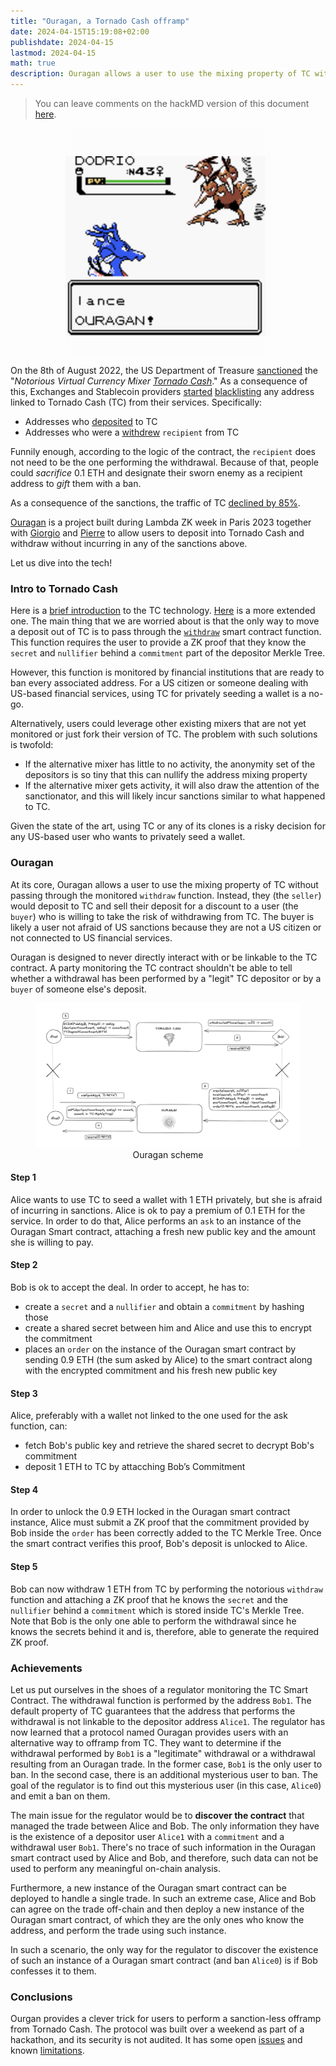 ```yaml
---
title: "Ouragan, a Tornado Cash offramp"
date: 2024-04-15T15:19:08+02:00
publishdate: 2024-04-15
lastmod: 2024-04-15
math: true
description: Ouragan allows a user to use the mixing property of TC without passing through the monitored `withdraw` function
---
```


> You can leave comments on the hackMD version of this document [here](https://hackmd.io/@Leku/Bkj8EC9k0).

<figure align="center">
  <img src="https://github.com/enricobottazzi/leku/blob/main/assets/ouragan.png?raw=true">
</figure>

On the 8th of August 2022, the US Department of Treasure [sanctioned](https://home.treasury.gov/news/press-releases/jy0916) the "*Notorious Virtual Currency Mixer [Tornado Cash](https://github.com/tornadocash)*." As a consequence of this, Exchanges and Stablecoin providers [started](https://www.theblock.co/post/162172/circle-freezes-usdc-funds-in-tornado-cashs-us-treasury-sanctioned-wallets) [blacklisting](https://www.coindesk.com/business/2022/08/11/crypto-exchange-dydx-blocked-accounts-that-received-even-small-amounts-from-tornado-cash/#:~:text=Cryptocurrency%20exchange%20dYdX%20said%20it,by%20the%20U.S.%20Treasury%20Department.) any address linked to Tornado Cash (TC) from their services. Specifically:
- Addresses who [deposited](https://github.com/tornadocash/tornado-core/blob/master/contracts/Tornado.sol#L55) to TC 
- Addresses who were a [withdrew](https://github.com/tornadocash/tornado-core/blob/master/contracts/Tornado.sol#L76) `recipient` from TC

Funnily enough, according to the logic of the contract, the `recipient` does not need to be the one performing the withdrawal. Because of that, people could *sacrifice* 0.1 ETH and designate their sworn enemy as a recipient address to *gift* them with a ban. 

As a consequence of the sanctions, the traffic of TC [declined by 85%](https://www.trmlabs.com/post/tornado-cash-volume-dramatically-reduced-post-sanctions-but-illicit-actors-are-still-using-the-mixer).

[Ouragan](https://github.com/Jubzinas/Ouragan) is a project built during Lambda ZK week in Paris 2023 together with [Giorgio](https://twitter.com/jubzinas) and [Pierre](https://twitter.com/xyz_pierre) to allow users to deposit into Tornado Cash and withdraw without incurring in any of the sanctions above. 

Let us dive into the tech! 

### Intro to Tornado Cash

Here is a [brief introduction](https://twitter.com/_jefflau/status/1468065457190350850) to the TC technology. [Here](https://www.rareskills.io/post/how-does-tornado-cash-work) is a more extended one. The main thing that we are worried about is that the only way to move a deposit out of TC is to pass through the [`withdraw`](https://github.com/tornadocash/tornado-core/blob/master/contracts/Tornado.sol#L76) smart contract function. This function requires the user to provide a ZK proof that they know the `secret` and `nullifier` behind a `commitment` part of the depositor Merkle Tree.

However, this function is monitored by financial institutions that are ready to ban every associated address. For a US citizen or someone dealing with US-based financial services, using TC for privately seeding a wallet is a no-go. 

Alternatively, users could leverage other existing mixers that are not yet monitored or just fork their version of TC. The problem with such solutions is twofold: 

- If the alternative mixer has little to no activity, the anonymity set of the depositors is so tiny that this can nullify the address mixing property
- If the alternative mixer gets activity, it will also draw the attention of the sanctionator, and this will likely incur sanctions similar to what happened to TC.

Given the state of the art, using TC or any of its clones is a risky decision for any US-based user who wants to privately seed a wallet.

### Ouragan

At its core, Ouragan allows a user to use the mixing property of TC without passing through the monitored `withdraw` function. Instead, they (the `seller`) would deposit to TC and sell their deposit for a discount to a user (the `buyer`) who is willing to take the risk of withdrawing from TC. The buyer is likely a user not afraid of US sanctions because they are not a US citizen or not connected to US financial services. 

Ouragan is designed to never directly interact with or be linkable to the TC contract. A party monitoring the TC contract shouldn't be able to tell whether a withdrawal has been performed by a "legit" TC depositor or by a `buyer` of someone else's deposit. 


<figure align="center">
  <img src="https://github.com/enricobottazzi/leku/blob/main/assets/ouragan-scheme.png?raw=true" >
  <figcaption>Ouragan scheme</figcaption>
</figure>

#### Step 1

Alice wants to use TC to seed a wallet with $1$ ETH privately, but she is afraid of incurring in sanctions. Alice is ok to pay a premium of $0.1$ ETH for the service. In order to do that, Alice performs an `ask` to an instance of the Ouragan Smart contract, attaching a fresh new public key and the amount she is willing to pay.

#### Step 2

Bob is ok to accept the deal. In order to accept, he has to:
- create a `secret` and a `nullifier` and obtain a `commitment` by hashing those
- create a shared secret between him and Alice and use this to encrypt the commitment 
- places an `order` on the instance of the Ouragan smart contract by sending $0.9$ ETH (the sum asked by Alice) to the smart contract along with the encrypted commitment and his fresh new public key

#### Step 3

Alice, preferably with a wallet not linked to the one used for the ask function, can:
- fetch Bob's public key and retrieve the shared secret to decrypt Bob's commitment
- deposit $1$ ETH to TC by attacching Bob’s Commitment

#### Step 4

In order to unlock the $0.9$ ETH locked in the Ouragan smart contract instance, Alice must submit a ZK proof that the commitment provided by Bob inside the `order` has been correctly added to the TC Merkle Tree. Once the smart contract verifies this proof, Bob's deposit is unlocked to Alice.

#### Step 5

Bob can now withdraw $1$ ETH from TC by performing the notorious `withdraw` function and attaching a ZK proof that he knows the `secret` and the `nullifier` behind a `commitment` which is stored inside TC's Merkle Tree. Note that Bob is the only one able to perform the withdrawal since he knows the secrets behind it and is, therefore, able to generate the required ZK proof.

### Achievements

Let us put ourselves in the shoes of a regulator monitoring the TC Smart Contract. The withdrawal function is performed by the address `Bob1`. The default property of TC guarantees that the address that performs the withdrawal is not linkable to the depositor address `Alice1`. The regulator has now learned that a protocol named Ouragan provides users with an alternative way to offramp from TC. They want to determine if the withdrawal performed by `Bob1` is a "legitimate" withdrawal or a withdrawal resulting from an Ouragan trade. In the former case, `Bob1` is the only user to ban. In the second case, there is an additional mysterious user to ban. The goal of the regulator is to find out this mysterious user (in this case, `Alice0`) and emit a ban on them.

The main issue for the regulator would be to **discover the contract** that managed the trade between Alice and Bob. The only information they have is the existence of a depositor user `Alice1` with a `commitment` and a withdrawal user `Bob1`. There's no trace of such information in the Ouragan smart contract used by Alice and Bob, and therefore, such data can not be used to perform any meaningful on-chain analysis.

Furthermore, a new instance of the Ouragan smart contract can be deployed to handle a single trade. In such an extreme case, Alice and Bob can agree on the trade off-chain and then deploy a new instance of the Ouragan smart contract, of which they are the only ones who know the address, and perform the trade using such instance. 

In such a scenario, the only way for the regulator to discover the existence of such an instance of a Ouragan smart contract (and ban `Alice0`) is if Bob confesses it to them.

### Conclusions

Ourgan provides a clever trick for users to perform a sanction-less offramp from Tornado Cash. The protocol was built over a weekend as part of a hackathon, and its security is not audited. It has some open [issues](https://github.com/Jubzinas/Ouragan/issues) and known [limitations](https://github.com/Jubzinas/Ouragan?tab=readme-ov-file#architecture-limitations). 
